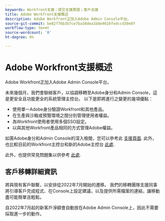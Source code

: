```yaml
---
keywords: Workfront支援；提交支援票證；客戶支援
title: Adobe Workfront支援概述
description: Adobe Workfront正加入Adobe Admin Console平台。
source-git-commit: be82f76b3b7ce7ba38dea1b8e9816fedccd30e8f
workflow-type: tm+mt
source-wordcount: '0'
ht-degree: 0%

---
```


# Adobe Workfront支援概述

Adobe Workfront正加入Adobe Admin Console平台。

未來幾個月，我們會聯絡客戶，以協調移轉至Adobe身分和Admin Console，這是更安全且功能更全的系統管理主控台。 以下是即將進行之變更的幾項優點：

* 使用單一Adobe身分驗證Workfront和其他產品。
* 在生產與沙箱或預覽環境之間分別管理使用者權益。
* 為Workfront使用者使用多個SSO設定。
* 以與其他Workfront產品相同的方式管理Adobe權益。

如需Adobe身分和Admin Console的深入檢閱，您可以參考此 [支援頁面](https://helpx.adobe.com/enterprise/admin-guide.html). 此外，也比較目前的Workfront主控台和新的Adobe主控台 [此處](https://one.workfront.com/s/document-item?bundleId=the-new-workfront-experience&amp;topicId=Content%2FAdministration_and_Setup%2FGet_started-WF_administration%2Factions-in-admin-console.htm&amp;_LANG=enus).

<!--
New URL for July 27:
https://experienceleague.adobe.com/docs/workfront/using/administration-and-setup/get-started-administration/actions-in-admin-console.html
-->

此外，也提供常見問題集以供參考 [此處](faq.md).

## 客戶移轉詳細資訊

將與現有客戶聯繫，以安排從2022年7月開始的遷移。  我們的移轉團隊支援同事將引導客戶完成程式、在Console上設定建議，以及提供所需檔案的連結，讓移動盡可能簡單且輕鬆。

自2022年7月起的新客戶淨額會自動放在Adobe Admin Console上，因此不需要採取進一步的動作。
